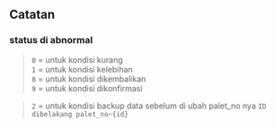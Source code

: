 ## Catatan 

### status di abnormal

> `0` = untuk kondisi kurang  
> `1` = untuk kondisi kelebihan  
> `8` = untuk kondisi dikembalikan  
> `9` = untuk kondisi dikonfirmasi  

> `2` = untuk kondisi backup data sebelum di ubah palet_no nya `ID dibelakang palet_no~{id}`